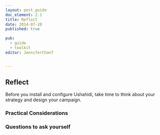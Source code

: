 ```yaml
---
layout: post_guide
doc_element: 2.1
title: Reflect
date: 2014-07-20
published: true

pub: 
  - guide
  - toolkit
editor: JenniferChan7


---
```


## Reflect
Before you install and configure Ushahidi, take time to think about your strategy and design your campaign.

### Practical Considerations

### Questions to ask yourself



